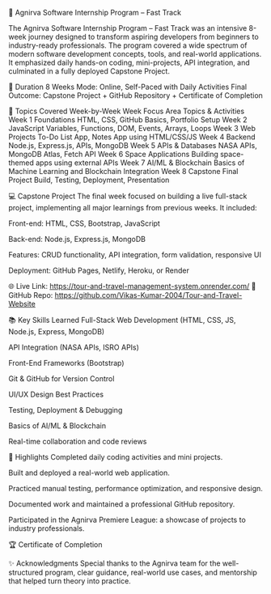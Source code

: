 🌠 Agnirva Software Internship Program – Fast Track

The Agnirva Software Internship Program – Fast Track was an intensive 8-week journey designed to transform aspiring developers from beginners to industry-ready professionals. The program covered a wide spectrum of modern software development concepts, tools, and real-world applications. It emphasized daily hands-on coding, mini-projects, API integration, and culminated in a fully deployed Capstone Project.

📅 Duration
8 Weeks
Mode: Online, Self-Paced with Daily Activities
Final Outcome: Capstone Project + GitHub Repository + Certificate of Completion

🚀 Topics Covered Week-by-Week
Week	Focus Area	Topics & Activities
Week 1	Foundations	HTML, CSS, GitHub Basics, Portfolio Setup
Week 2	JavaScript	Variables, Functions, DOM, Events, Arrays, Loops
Week 3	Web Projects	To-Do List App, Notes App using HTML/CSS/JS
Week 4	Backend	Node.js, Express.js, APIs, MongoDB
Week 5	APIs & Databases	NASA APIs, MongoDB Atlas, Fetch API
Week 6	Space Applications	Building space-themed apps using external APIs
Week 7	AI/ML & Blockchain	Basics of Machine Learning and Blockchain Integration
Week 8	Capstone	Final Project Build, Testing, Deployment, Presentation

💻 Capstone Project
The final week focused on building a live full-stack project, implementing all major learnings from previous weeks. It included:

Front-end: HTML, CSS, Bootstrap, JavaScript

Back-end: Node.js, Express.js, MongoDB

Features: CRUD functionality, API integration, form validation, responsive UI

Deployment: GitHub Pages, Netlify, Heroku, or Render

🌐 Live Link: https://tour-and-travel-management-system.onrender.com/
📂 GitHub Repo: https://github.com/Vikas-Kumar-2004/Tour-and-Travel-Website

📚 Key Skills Learned
Full-Stack Web Development (HTML, CSS, JS, Node.js, Express, MongoDB)

API Integration (NASA APIs, ISRO APIs)

Front-End Frameworks (Bootstrap)

Git & GitHub for Version Control

UI/UX Design Best Practices

Testing, Deployment & Debugging

Basics of AI/ML & Blockchain

Real-time collaboration and code reviews

📌 Highlights
Completed daily coding activities and mini projects.

Built and deployed a real-world web application.

Practiced manual testing, performance optimization, and responsive design.

Documented work and maintained a professional GitHub repository.

Participated in the Agnirva Premiere League: a showcase of projects to industry professionals.

🏆 Certificate of Completion


✨ Acknowledgments
Special thanks to the Agnirva team for the well-structured program, clear guidance, real-world use cases, and mentorship that helped turn theory into practice.

